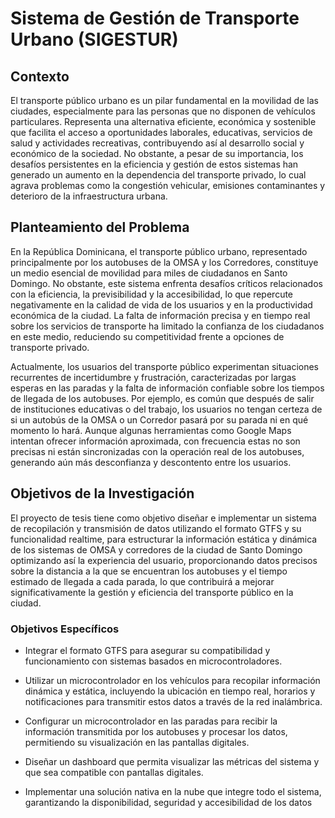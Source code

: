 # Sistema de Gestión de Transporte Urbano (SIGESTUR)

## Contexto

El transporte público urbano es un pilar fundamental en la movilidad de las ciudades, especialmente para las personas que no disponen de vehículos particulares. Representa una alternativa eficiente, económica y sostenible que facilita el acceso a oportunidades laborales, educativas, servicios de salud y actividades recreativas, contribuyendo así al desarrollo social y económico de la sociedad. No obstante, a pesar de su importancia, los desafíos persistentes en la eficiencia y gestión de estos sistemas han generado un aumento en la dependencia del transporte privado, lo cual agrava problemas como la congestión vehicular, emisiones contaminantes y deterioro de la infraestructura urbana.

## Planteamiento del Problema

En la República Dominicana, el transporte público urbano, representado principalmente por los autobuses de la OMSA y los Corredores, constituye un medio esencial de movilidad para miles de ciudadanos en Santo Domingo. No obstante, este sistema enfrenta desafíos críticos relacionados con la eficiencia, la previsibilidad y la accesibilidad, lo que repercute negativamente en la calidad de vida de los usuarios y en la productividad económica de la ciudad. La falta de información precisa y en tiempo real sobre los servicios de transporte ha limitado la confianza de los ciudadanos en este medio, reduciendo su competitividad frente a opciones de transporte privado.

Actualmente, los usuarios del transporte público experimentan situaciones recurrentes de incertidumbre y frustración, caracterizadas por largas esperas en las paradas y la falta de información confiable sobre los tiempos de llegada de los autobuses. Por ejemplo, es común que después de salir de instituciones educativas o del trabajo, los usuarios no tengan certeza de si un autobús de la OMSA o un Corredor pasará por su parada ni en qué momento lo hará. Aunque algunas herramientas como Google Maps intentan ofrecer información aproximada, con frecuencia estas no son precisas ni están sincronizadas con la operación real de los autobuses, generando aún más desconfianza y descontento entre los usuarios.

## Objetivos de la Investigación

El proyecto de tesis tiene como objetivo diseñar e implementar un sistema de recopilación y transmisión de datos utilizando el formato GTFS y su funcionalidad realtime, para estructurar la información estática y dinámica de los sistemas de OMSA y corredores de la ciudad de Santo Domingo optimizando así la experiencia del usuario, proporcionando datos precisos sobre la distancia a la que se encuentran los autobuses y el tiempo estimado de llegada a cada parada, lo que contribuirá a mejorar significativamente la gestión y eficiencia del transporte público en la ciudad.

### Objetivos Específicos

- Integrar el formato GTFS para asegurar su compatibilidad y funcionamiento con sistemas basados en microcontroladores.
- Utilizar un microcontrolador en los vehículos para recopilar información dinámica y estática, incluyendo la ubicación en tiempo real, horarios y notificaciones para transmitir estos datos a través de la red inalámbrica.

- Configurar un microcontrolador en las paradas para recibir la información transmitida por los autobuses y procesar los datos, permitiendo su visualización en las pantallas digitales.

- Diseñar un dashboard que permita visualizar las métricas del sistema y que sea compatible con pantallas digitales.

- Implementar una solución nativa en la nube que integre todo el sistema, garantizando la disponibilidad, seguridad y accesibilidad de los datos

